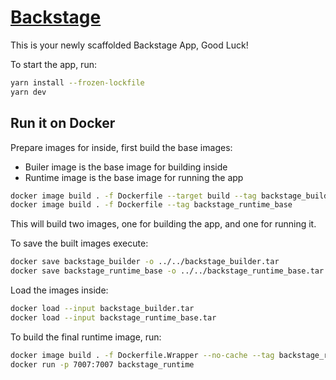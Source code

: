 # [Backstage](https://backstage.io)

This is your newly scaffolded Backstage App, Good Luck!

To start the app, run:

```sh
yarn install --frozen-lockfile
yarn dev
```

## Run it on Docker

Prepare images for inside, first build the base images:

- Builer image is the base image for building inside
- Runtime image is the base image for running the app

```sh
docker image build . -f Dockerfile --target build --tag backstage_builder
docker image build . -f Dockerfile --tag backstage_runtime_base
```

This will build two images, one for building the app, and one for running it.

To save the built images execute:

```sh
docker save backstage_builder -o ../../backstage_builder.tar
docker save backstage_runtime_base -o ../../backstage_runtime_base.tar
```

Load the images inside:

```sh
docker load --input backstage_builder.tar
docker load --input backstage_runtime_base.tar
```

To build the final runtime image, run:

```sh
docker image build . -f Dockerfile.Wrapper --no-cache --tag backstage_runtime 
docker run -p 7007:7007 backstage_runtime
```